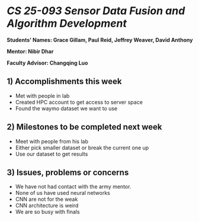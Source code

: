 # *CS 25-093 Sensor Data Fusion and Algorithm Development*

**Students' Names: Grace Gillam, Paul Reid, Jeffrey Weaver, David Anthony**

**Mentor: Nibir Dhar**

**Faculty Advisor: Changqing Luo**

## 1) Accomplishments this week ##
   - Met with people in lab
   - Created HPC account to get access to server space
   - Found the waymo dataset we want to use

## 2) Milestones to be completed next week ##
   - Meet with people from his lab
   - Either pick smaller dataset or break the current one up
   - Use our dataset to get results

## 3) Issues, problems or concerns ##
   - We have not had contact with the army mentor.
   - None of us have used neural networks
   - CNN are not for the weak
   - CNN architecture is weird
   - We are so busy with finals 
